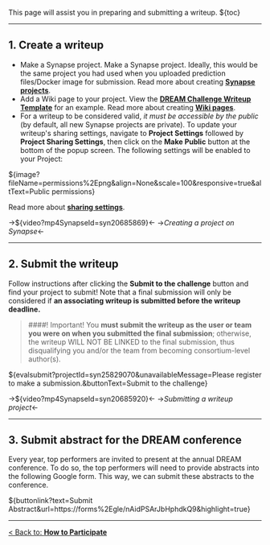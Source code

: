 
This page will assist you in preparing and submitting a writeup.
${toc}

---

## **1.  Create a writeup**
   
* Make a Synapse project.  Make a Synapse project.  Ideally, this would be the same project you had used when you uploaded prediction files/Docker image for submission.  Read more about creating [**Synapse projects**](https://docs.synapse.org/articles/getting_started.html#project-and-data-management-on-synapse).
* Add a Wiki page to your project.  View the [**DREAM Challenge Writeup Template**](syn2351771) for an example.  Read more about creating [**Wiki pages**](https://docs.synapse.org/articles/getting_started.html#adding-a-wiki-to-your-project).
* For a writeup to be considered valid, _it must be accessible by the public_ (by default, all new Synapse projects are private). To update your writeup's sharing settings, navigate to **Project Settings** followed by **Project Sharing Settings**, then click on the **Make Public** button at the bottom of the popup screen.  The following settings will be enabled to your Project:

${image?fileName=permissions%2Epng&align=None&scale=100&responsive=true&altText=Public permissions}

Read more about [**sharing settings**](https://docs.synapse.org/articles/access_controls.html#how-to-share-projects).

->${video?mp4SynapseId=syn20685869}<-
->_Creating a project on Synapse_<-

---

## **2.  Submit the writeup**
Follow instructions after clicking the **Submit to the challenge** button and find your project to submit!  Note that a final submission will only be considered if **an associating writeup is submitted before the writeup deadline.**
> ####! Important!
> You **must submit the writeup as the user or team you were on when you submitted  the final submission**; otherwise, the writeup WILL NOT BE LINKED to the final submission, thus disqualifying you and/or the team from becoming consortium-level author(s).

${evalsubmit?projectId=syn25829070&unavailableMessage=Please register to make a submission.&buttonText=Submit to the challenge}

->${video?mp4SynapseId=syn20685920}<-
->_Submitting a writeup project_<-


---

## **3. Submit abstract for the DREAM conference**
Every year, top performers are invited to present at the annual DREAM conference.  To do so, the top performers will need to provide abstracts into the following Google form. This way, we can submit these abstracts to the conference.

${buttonlink?text=Submit Abstract&url=https://forms%2Egle/nAidPSArJbHphdkQ9&highlight=true}

---

[< Back to: **How to Participate**](#!Synapse:syn25829070/wiki/611092)

